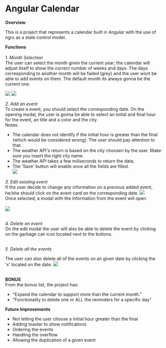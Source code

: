 # Angular Calendar

**Overview**

This is a project that represents a calendar built in Angular with the use of ngrx as a state control model.

**Functions**<br /><br >
*1. Month Selection* <br />
The user can select the month given the current year; the calendar will adjust itself to show the correct number of weeks and days.
The days corresponding to another month will be faded (grey) and the user wont be able to add events on them.
The default month its always gonna be the current one.

<img src="https://i.postimg.cc/vbvgJxDF/Screen-Shot-2020-09-23-at-20-30-53.png"/>
<img src="https://i.postimg.cc/xTsdcHbX/Screen-Shot-2020-09-23-at-20-31-02.png"/>

<br />

*2. Add an event* <br />
To create a event, you should select the corresponding date. On the opening modal, the user is gonna be able to select an initial and final hour for the event, an title and a color and the city.
<br />Notes:<br />
* The calendar does not identify if the initial hour is greater than the final (which would be considered wrong). The user should pay attention to that.
* The weather API's return is based on the city choosen by the user. Make sure you insert the right city name. 
* The weather API takes a few miliseconds to return the data.
* The 'Save' button will enable once all the fields are filled. <br />
<img src="https://i.postimg.cc/FztzpQVw/Screen-Shot-2020-09-23-at-20-42-13.png" /> <br />

*3. Edit existing event*<br />
If the user decide to change any information on a previous added event, he/she should click on the event card on the corresponding date.
<img src="https://i.postimg.cc/wMWPH94G/Screen-Shot-2020-09-23-at-21-08-09.png" /><br />
Once selected, a modal with the information from the event will open. <br /><br />
<img src="https://i.postimg.cc/8cHGv8KR/Screen-Shot-2020-09-23-at-21-07-16.png"/><br /><br />

*4. Delete an event*<br />
On the edit modal the user will also be able to delete the event by clicking on the garbage can icon located next to the buttons. <br /><br />

*5. Delete all the events* <br />

The user can also delete all of the events on an given date by clicking the 'x' located on the date.
<img src="https://i.postimg.cc/7LYKHF0v/Screen-Shot-2020-09-23-at-21-16-28.png" /><br /><br />

**BONUS**<br />
From the bonus list, the project has:<br />
-  "Expand the calendar to support more than the current month." <br />
- "Functionality to delete one or ALL the reminders for a specific day" <br />


**Future Improvements** <br />
* Not letting the user choose a initial hour greater than the final
* Adding toaster to show notifications
* Ordering the events
* Handling the overflow
* Allowing the duplication of a given event

